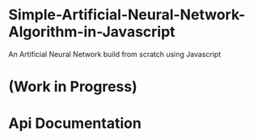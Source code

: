 # Simple-Artificial-Neural-Network-Algorithm-in-Javascript
An Artificial Neural Network build from scratch using Javascript

# (Work in Progress)
# Api Documentation
